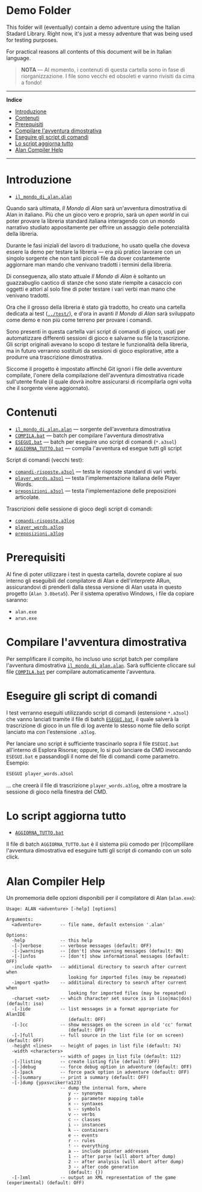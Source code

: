 # Demo Folder

This folder will (eventually) contain a demo adventure using the Italian Stadard Library. Right now, it's just a messy adventure that was being used for testing purposes.

For practical reasons all contents of this document will be in Italian language.

> __NOTA__ — Al momento, i contenuti di questa cartella sono in fase di riorganizzazione. I file sono vecchi ed obsoleti e vanno rivisiti da cima a fondo!


-----

**Indice**

<!-- MarkdownTOC autolink="true" bracket="round" autoanchor="false" lowercase="only_ascii" uri_encoding="true" levels="1,2,3" -->

- [Introduzione](#introduzione)
- [Contenuti](#contenuti)
- [Prerequisiti](#prerequisiti)
- [Compilare l'avventura dimostrativa](#compilare-lavventura-dimostrativa)
- [Eseguire gli script di comandi](#eseguire-gli-script-di-comandi)
- [Lo script aggiorna tutto](#lo-script-aggiorna-tutto)
- [Alan Compiler Help](#alan-compiler-help)

<!-- /MarkdownTOC -->

-----


# Introduzione

- [`il_mondo_di_alan.alan`][mondo alan]

Quando sarà ultimata, _Il Mondo di Alan_ sarà un'avventura dimostrativa di Alan in italiano. Più che un gioco vero e proprio, sarà un _open world_ in cui poter provare la libreria standard italiana interagendo con un mondo narrativo studiato appositamente per offrire un assaggio delle potenzialità della libreria. 

Durante le fasi iniziali del lavoro di traduzione, ho usato quella che doveva essere la demo per testare la libreria — era più pratico lavorare con un singolo sorgente che non tanti piccoli file da dover costantemente aggiornare man mando che venivano tradotti i termini della libreria.

Di conseguenza, allo stato attuale _Il Mondo di Alan_ è soltanto un guazzabuglio caotico di stanze che sono state riempite a casaccio con oggetti e attori al solo fine di poter testare i vari verbi man mano che venivano tradotti.

Ora che il grosso della libreria è stato già tradotto, ho creato una cartella dedicata ai test ([`../test/`][test]), e d'ora in avanti _Il Mondo di Alan_ sarà sviluppato come demo e non più come terreno per provare i comandi.

Sono presenti in questa cartella vari script di comandi di gioco, usati per automatizzare differenti sessioni di gioco e salvarne su file la trascrizione. Gli script originali avevano lo scopo di testare le funzionalità della libreria, ma in futuro verranno sostituiti da sessioni di gioco esplorative, atte a produrre una trascrizione dimostrativa.

Siccome il progetto è impostato affinché Git ignori i file delle avventure compilate, l'onere della compilazione dell'avventura dimostrativa ricade sull'utente finale (il quale dovrà inoltre assicurarsi di ricompilarla ogni volta che il sorgente viene aggiornato).

# Contenuti

- [`il_mondo_di_alan.alan`][mondo alan] — sorgente dell'avventura dimostrativa
- [`COMPILA.bat`][COMPILA] — batch per compilare l'avventura dimostrativa
- [`ESEGUI.bat`][ESEGUI] — batch per eseguire uno script di comandi (`*.a3sol`)
- [`AGGIORNA_TUTTO.bat`][AGGIORNA] — compila l'avventura ed esegue tutti gli script

Script di comandi (vecchi test):

- [`comandi-risposte.a3sol`](./comandi-risposte.a3sol) — testa le risposte standard di vari verbi.
- [`player_words.a3sol`](./player_words.a3sol) — testa l'implementazione italiana delle Player Words.
- [`preposizioni.a3sol`](./preposizioni.a3sol) — testa l'implementazione delle preposizioni articolate.


Trascrizioni delle sessione di gioco degli script di comandi:

- [`comandi-risposte.a3log`](./comandi-risposte.a3log)
- [`player_words.a3log`](./player_words.a3log)
- [`preposizioni.a3log`](./preposizioni.a3log)

# Prerequisiti

Al fine di poter utilizzare i test in questa cartella, dovrete copiare al suo interno gli eseguibili del compilatore di Alan e dell'interprete ARun, assicurandovi di prenderli dalla stessa versione di Alan usata in questo progetto (`Alan 3.0beta5`). Per il sistema operativo Windows, i file da copiare saranno:

- `alan.exe`
- `arun.exe`


# Compilare l'avventura dimostrativa

Per semplificare il compito, ho incluso uno script batch per compilare l'avventura dimostrativa [`il_mondo_di_alan.alan`][mondo alan]. Sarà sufficiente cliccare sul file [`COMPILA.bat`][COMPILA] per compilare automaticamente l'avventura.


# Eseguire gli script di comandi

I test verranno eseguiti utilizzando script di comandi (estensione `*.a3sol`) che vanno lanciati tramite il file di batch [`ESEGUI.bat`][ESEGUI], il quale salverà la trascrizione di gioco in un file di log avente lo stesso nome file dello script lanciato ma con l'estensione `.a3log`.

Per lanciare uno script è sufficiente trascinarlo sopra il file `ESEGUI.bat` all'interno di Esplora Risorse; oppure, lo si può lanciare da CMD invocando `ESEGUI.bat` e passandogli il nome del file di comandi come parametro. Esempio:

```bat
ESEGUI player_words.a3sol
```

... che creerà il file di trascrizione `player_words.a3log`, oltre a mostrare la sessione di gioco nella finestra del CMD.

# Lo script aggiorna tutto

- [`AGGIORNA_TUTTO.bat`][AGGIORNA]

Il file di batch `AGGIORNA_TUTTO.bat` è il sistema più comodo per (ri)complilare l'avventura dimostrativa ed eseguire tutti gli script di comando con un solo click.

# Alan Compiler Help

Un promemoria delle opzioni disponibili per il compilatore di Alan (`alan.exe`):

```
Usage: ALAN <adventure> [-help] [options]

Arguments:
  <adventure>       -- file name, default extension '.alan'

Options:
  -help             -- this help
  -[-]verbose       -- verbose messages (default: OFF)
  -[-]warnings      -- [don't] show warning messages (default: ON)
  -[-]infos         -- [don't] show informational messages (default: OFF)
  -include <path>   -- additional directory to search after current when
                       looking for imported files (may be repeated)
  -import <path>    -- additional directory to search after current when
                       looking for imported files (may be repeated)
  -charset <set>    -- which character set source is in (iso|mac|dos) (default: iso)
  -[-]ide           -- list messages in a format appropriate for AlanIDE
                       (default: OFF)
  -[-]cc            -- show messages on the screen in old 'cc' format
                       (default: OFF)
  -[-]full          -- full source in the list file (or on screen) (default: OFF)
  -height <lines>   -- height of pages in list file (default: 74)
  -width <characters> 
                    -- width of pages in list file (default: 112)
  -[-]listing       -- create listing file (default: OFF)
  -[-]debug         -- force debug option in adventure (default: OFF)
  -[-]pack          -- force pack option in adventure (default: OFF)
  -[-]summary       -- print a summary (default: OFF)
  -[-]dump {ypxsvciker!a123} 
                    -- dump the internal form, where
                       y -- synonyms
                       p -- parameter mapping table
                       x -- syntaxes
                       s -- symbols
                       v -- verbs
                       c -- classes
                       i -- instances
                       k -- containers
                       e -- events
                       r -- rules
                       ! -- everything
                       a -- include pointer addresses
                       1 -- after parse (will abort after dump)
                       2 -- after analysis (will abort after dump)
                       3 -- after code generation
                       (default: {})
  -[-]xml           -- output an XML representation of the game (experimental) (default: OFF)
```


<!-----------------------------------------------------------------------------
                               REFERENCE LINKS                                
------------------------------------------------------------------------------>

[mondo alan]: ./il_mondo_di_alan.alan
[test]: ../test "Vai alla cartella 'test'"

[COMPILA]: ./COMPILA.bat
[ESEGUI]:  ./ESEGUI.bat
[AGGIORNA]: ./AGGIORNA_TUTTO.bat


